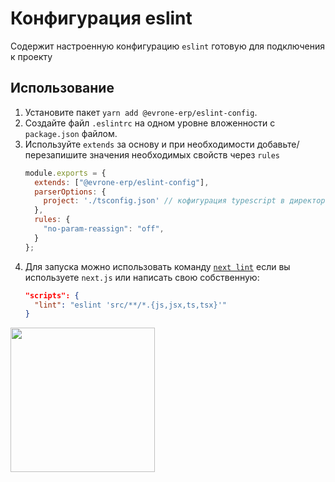 # Конфигурация eslint
Содержит настроенную конфигурацию `eslint` готовую для подключения к проекту 

## Использование

1. Установите пакет `yarn add @evrone-erp/eslint-config`.
2. Создайте файл `.eslintrc` на одном уровне вложенности с `package.json` файлом.
3. Используйте `extends` за основу и при необходимости добавьте/перезапишите значения необходимых свойств через `rules`
    ```javascript
    module.exports = {
      extends: ["@evrone-erp/eslint-config"],
      parserOptions: {
        project: './tsconfig.json' // кофигурация typescript в директории вашего проекта
      },
      rules: {
        "no-param-reassign": "off",
      }
    };
    ```
4. Для запуска можно использовать команду [`next lint`](https://nextjs.org/docs/basic-features/eslint) если вы используете `next.js`
или написать свою собственную:
    ```json
    "scripts": {
      "lint": "eslint 'src/**/*.{js,jsx,ts,tsx}'"
    }
    ```

[<img src="https://evrone.com/logo/evrone-sponsored-logo.png" width=231>](https://evrone.com/?utm_source=github&utm_medium=evrone-erp-eslint-config)
